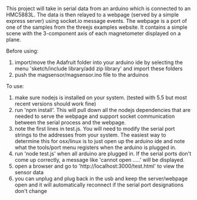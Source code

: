 This project will take in serial data from an arduino which is connected to an HMC5883L. The data is then relayed to a webpage (served by a simple express server) using socket.io message events. The webpage is a port of one of the samples from the threejs examples website. It contains a simple scene with the 3-component axis of each magnetometer displayed on a plane.

Before using:
1. import/move the Adafruit folder into your arduino ide by selecting the menu 'sketch/include library/add zip library' and import these folders
2. push the magsensor/magsensor.ino file to the arduinos

To use:
1. make sure nodejs is installed on your system. (tested with 5.5 but most recent versions should work fine)
2. run 'npm install'. This will pull down all the nodejs dependencies that are needed to serve the webpage and support socket communication between the serial process and the webpage.
3. note the first lines in test.js. You will need to modify the serial port strings to the addresses from your system. The easiest way to determine this for osx/linux is to just open up the arduino ide and note what the tools/port menu registers when the arduino is plugged in.
4. run 'node test.js' when all arduino are plugged in. If the serial ports don't come up correctly, a message like 'cannot open .....' will be displayed.
5. open a browser and go to 'http://localhost:3000/test.html' to view the sensor data
6. you can unplug and plug back in the usb and keep the server/webpage open and it will automatically reconnect if the serial port designations don't change
